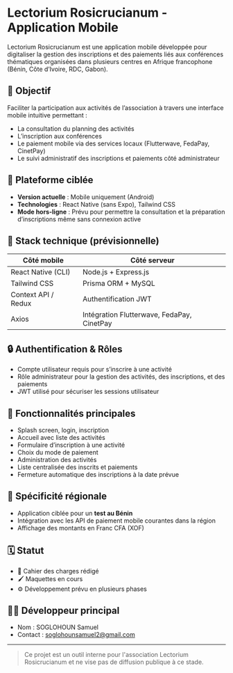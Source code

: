 # Lectorium Rosicrucianum - Application Mobile

Lectorium Rosicrucianum est une application mobile développée pour digitaliser la gestion des inscriptions et des paiements liés aux conférences thématiques organisées dans plusieurs centres en Afrique francophone (Bénin, Côte d’Ivoire, RDC, Gabon).

## 🎯 Objectif

Faciliter la participation aux activités de l’association à travers une interface mobile intuitive permettant :
- La consultation du planning des activités
- L’inscription aux conférences
- Le paiement mobile via des services locaux (Flutterwave, FedaPay, CinetPay)
- Le suivi administratif des inscriptions et paiements côté administrateur

## 📱 Plateforme ciblée

- **Version actuelle** : Mobile uniquement (Android)
- **Technologies** : React Native (sans Expo), Tailwind CSS
- **Mode hors-ligne** : Prévu pour permettre la consultation et la préparation d’inscriptions même sans connexion active

## 🧰 Stack technique (prévisionnelle)

| Côté mobile         | Côté serveur               |
|---------------------|----------------------------|
| React Native (CLI)  | Node.js + Express.js       |
| Tailwind CSS        | Prisma ORM + MySQL         |
| Context API / Redux | Authentification JWT       |
| Axios               | Intégration Flutterwave, FedaPay, CinetPay |

## 🔒 Authentification & Rôles

- Compte utilisateur requis pour s’inscrire à une activité
- Rôle administrateur pour la gestion des activités, des inscriptions, et des paiements
- JWT utilisé pour sécuriser les sessions utilisateur

## 🔄 Fonctionnalités principales

- Splash screen, login, inscription
- Accueil avec liste des activités
- Formulaire d’inscription à une activité
- Choix du mode de paiement
- Administration des activités
- Liste centralisée des inscrits et paiements
- Fermeture automatique des inscriptions à la date prévue

## 📍 Spécificité régionale

- Application ciblée pour un **test au Bénin**
- Intégration avec les API de paiement mobile courantes dans la région
- Affichage des montants en Franc CFA (XOF)

## 🗓️ Statut

- 📐 Cahier des charges rédigé
- 🖌️ Maquettes en cours
- ⚙️ Développement prévu en plusieurs phases

## 👨‍💻 Développeur principal

- Nom : SOGLOHOUN Samuel
- Contact : soglohounsamuel2@gmail.com

---

> Ce projet est un outil interne pour l'association Lectorium Rosicrucianum et ne vise pas de diffusion publique à ce stade.
